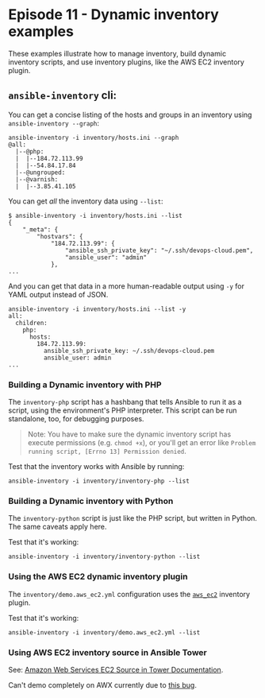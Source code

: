 # Episode 11 - Dynamic inventory examples

These examples illustrate how to manage inventory, build dynamic inventory scripts, and use inventory plugins, like the AWS EC2 inventory plugin.

## `ansible-inventory` cli:

You can get a concise listing of the hosts and groups in an inventory using `ansible-inventory --graph`:

```
ansible-inventory -i inventory/hosts.ini --graph
@all:
  |--@php:
  |  |--184.72.113.99
  |  |--54.84.17.84
  |--@ungrouped:
  |--@varnish:
  |  |--3.85.41.105
```

You can get _all_ the inventory data using `--list`:

```
$ ansible-inventory -i inventory/hosts.ini --list
{
    "_meta": {
        "hostvars": {
            "184.72.113.99": {
                "ansible_ssh_private_key": "~/.ssh/devops-cloud.pem",
                "ansible_user": "admin"
            },
...
```

And you can get that data in a more human-readable output using `-y` for YAML output instead of JSON.

```
ansible-inventory -i inventory/hosts.ini --list -y
all:
  children:
    php:
      hosts:
        184.72.113.99:
          ansible_ssh_private_key: ~/.ssh/devops-cloud.pem
          ansible_user: admin
...
```
### Building a Dynamic inventory with PHP

The `inventory-php` script has a hashbang that tells Ansible to run it as a script, using the environment's PHP interpreter. This script can be run standalone, too, for debugging purposes.

> Note: You have to make sure the dynamic inventory script has execute permissions (e.g. `chmod +x`), or you'll get an error like `Problem running script, [Errno 13] Permission denied`.

Test that the inventory works with Ansible by running:

    ansible-inventory -i inventory/inventory-php --list

### Building a Dynamic inventory with Python

The `inventory-python` script is just like the PHP script, but written in Python. The same caveats apply here.

Test that it's working:

    ansible-inventory -i inventory/inventory-python --list

### Using the AWS EC2 dynamic inventory plugin

The `inventory/demo.aws_ec2.yml` configuration uses the [`aws_ec2`](https://docs.ansible.com/ansible/latest/plugins/inventory/aws_ec2.html) inventory plugin.

Test that it's working:

    ansible-inventory -i inventory/demo.aws_ec2.yml --list

### Using AWS EC2 inventory source in Ansible Tower

See: [Amazon Web Services EC2 Source in Tower Documentation](https://docs.ansible.com/ansible-tower/latest/html/userguide/inventories.html#amazon-web-services-ec2).

Can't demo completely on AWX currently due to [this bug](https://github.com/ansible/awx/issues/6878#issuecomment-637918288).
